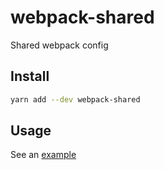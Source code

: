 # webpack-shared

Shared webpack config

## Install

```bash
yarn add --dev webpack-shared
```

## Usage

See an [example](./example/webpack.config.js)
